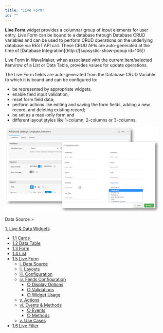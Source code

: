 ```yaml
---
title: "Live Form"
id: ""
---
```


**Live Form** widget provides a columnar group of input elements for user entry. Live Form can be bound to a database through Database CRUD variables and can be used to perform CRUD operations on the underlying database via REST API call. These CRUD APIs are auto-generated at the time of [Database Integration](http://[supsystic-show-popup id=106])

Live Form in WaveMaker, when associated with the current item/selected item/row of a List or Data Table, provides values for update operations.

The Live Form fields are auto-generated from the Database CRUD Variable to which it is bound and can be configured to:

- be represented by appropriate widgets,
- enable field input validation,
- reset form field data;
- perform actions like editing and saving the form fields, adding a new record, and deleting existing record;
- be set as a read-only form and
- different layout styles like 1-column, 2-columns or 3-columns.

[![](/learn/assets/LiveForm_concept.png)](/learn/assets/LiveForm_concept.png)

Data Source >

[1\. Live & Data Widgets](/learn/app-development/widgets/widget-library/#data-live)

- [1.1 Cards](/learn/app-development/widgets/datalive/cards/)
- [1.2 Data Table](/learn/app-development/widgets/datalive/data-table/)
- [1.3 Form](/learn/app-development/widgets/datalive/form/)
- [1.4 List](/learn/app-development/widgets/datalive/list/)
- [1.5 Live Form](/learn/app-development/widgets/datalive/live-form/)
    - [i. Data Source](/learn/app-development/widgets/datalive/live-form/live-form-data-source/)
    - [ii. Layouts](/learn/app-development/widgets/datalive/live-form/liveform-layouts/)
    - [iii. Configuration](/learn/app-development/widgets/datalive/live-form/liveform-configurations/)
    - [iv. Fields Configuration](/learn/app-development/widgets/datalive/live-form/fields-configuration/)
        - [○ Display Options](/learn/app-development/widgets/datalive/live-form/fields-configuration/#display)
        - [○ Validations](/learn/app-development/widgets/datalive/live-form/fields-configuration/#validations)
        - [○ Widget Usage](/learn/app-development/widgets/datalive/live-form/fields-configuration/#widgets)
    - [v. Actions](/learn/app-development/widgets/datalive/live-form/liveform-actions/)
    - [vi. Events & Methods](/learn/app-development/widgets/datalive/live-form/events-methods/)
        - [○ Events](/learn/app-development/widgets/datalive/live-form/events-methods/#events)
        - [○ Methods](/learn/app-development/widgets/datalive/live-form/events-methods/#methods)
    - [v. Use Cases](/learn/app-development/widgets/datalive/live-form/liveform-use-cases/)
- [1.6 Live Filter](/learn/app-development/widgets/datalive/live-filter/)
